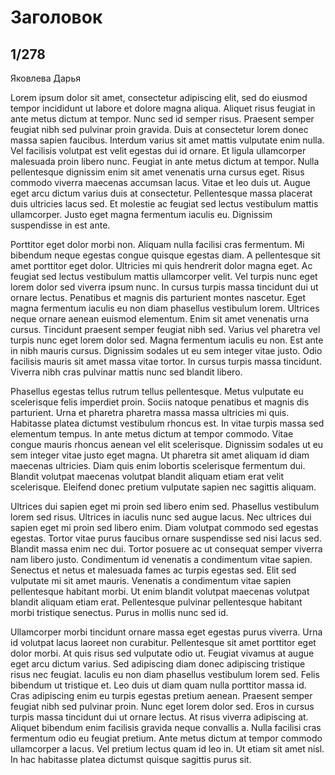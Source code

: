 # Заголовок
## 1/278
Яковлева Дарья

Lorem ipsum dolor sit amet, consectetur adipiscing elit, sed do eiusmod tempor incididunt ut labore et dolore magna aliqua. Aliquet risus feugiat in ante metus dictum at tempor. Nunc sed id semper risus. Praesent semper feugiat nibh sed pulvinar proin gravida. Duis at consectetur lorem donec massa sapien faucibus. Interdum varius sit amet mattis vulputate enim nulla. Vel facilisis volutpat est velit egestas dui id ornare. Et ligula ullamcorper malesuada proin libero nunc. Feugiat in ante metus dictum at tempor. Nulla pellentesque dignissim enim sit amet venenatis urna cursus eget. Risus commodo viverra maecenas accumsan lacus. Vitae et leo duis ut. Augue eget arcu dictum varius duis at consectetur. Pellentesque massa placerat duis ultricies lacus sed. Et molestie ac feugiat sed lectus vestibulum mattis ullamcorper. Justo eget magna fermentum iaculis eu. Dignissim suspendisse in est ante.

Porttitor eget dolor morbi non. Aliquam nulla facilisi cras fermentum. Mi bibendum neque egestas congue quisque egestas diam. A pellentesque sit amet porttitor eget dolor. Ultricies mi quis hendrerit dolor magna eget. Ac feugiat sed lectus vestibulum mattis ullamcorper velit. Vel turpis nunc eget lorem dolor sed viverra ipsum nunc. In cursus turpis massa tincidunt dui ut ornare lectus. Penatibus et magnis dis parturient montes nascetur. Eget magna fermentum iaculis eu non diam phasellus vestibulum lorem. Ultrices neque ornare aenean euismod elementum. Enim sit amet venenatis urna cursus. Tincidunt praesent semper feugiat nibh sed. Varius vel pharetra vel turpis nunc eget lorem dolor sed. Magna fermentum iaculis eu non. Est ante in nibh mauris cursus. Dignissim sodales ut eu sem integer vitae justo. Odio facilisis mauris sit amet massa vitae tortor. In cursus turpis massa tincidunt. Viverra nibh cras pulvinar mattis nunc sed blandit libero.

Phasellus egestas tellus rutrum tellus pellentesque. Metus vulputate eu scelerisque felis imperdiet proin. Sociis natoque penatibus et magnis dis parturient. Urna et pharetra pharetra massa massa ultricies mi quis. Habitasse platea dictumst vestibulum rhoncus est. In vitae turpis massa sed elementum tempus. In ante metus dictum at tempor commodo. Vitae congue mauris rhoncus aenean vel elit scelerisque. Dignissim sodales ut eu sem integer vitae justo eget magna. Ut pharetra sit amet aliquam id diam maecenas ultricies. Diam quis enim lobortis scelerisque fermentum dui. Blandit volutpat maecenas volutpat blandit aliquam etiam erat velit scelerisque. Eleifend donec pretium vulputate sapien nec sagittis aliquam.

Ultrices dui sapien eget mi proin sed libero enim sed. Phasellus vestibulum lorem sed risus. Ultrices in iaculis nunc sed augue lacus. Nec ultrices dui sapien eget mi proin sed libero enim. Diam volutpat commodo sed egestas egestas. Tortor vitae purus faucibus ornare suspendisse sed nisi lacus sed. Blandit massa enim nec dui. Tortor posuere ac ut consequat semper viverra nam libero justo. Condimentum id venenatis a condimentum vitae sapien. Senectus et netus et malesuada fames ac turpis egestas sed. Elit sed vulputate mi sit amet mauris. Venenatis a condimentum vitae sapien pellentesque habitant morbi. Ut enim blandit volutpat maecenas volutpat blandit aliquam etiam erat. Pellentesque pulvinar pellentesque habitant morbi tristique senectus. Purus in mollis nunc sed id.

Ullamcorper morbi tincidunt ornare massa eget egestas purus viverra. Urna id volutpat lacus laoreet non curabitur. Pellentesque sit amet porttitor eget dolor morbi. At quis risus sed vulputate odio ut. Feugiat vivamus at augue eget arcu dictum varius. Sed adipiscing diam donec adipiscing tristique risus nec feugiat. Iaculis eu non diam phasellus vestibulum lorem sed. Felis bibendum ut tristique et. Leo duis ut diam quam nulla porttitor massa id. Cras adipiscing enim eu turpis egestas pretium aenean. Praesent semper feugiat nibh sed pulvinar proin. Nunc eget lorem dolor sed. Eros in cursus turpis massa tincidunt dui ut ornare lectus. At risus viverra adipiscing at. Aliquet bibendum enim facilisis gravida neque convallis a. Nulla facilisi cras fermentum odio eu feugiat pretium. Ante metus dictum at tempor commodo ullamcorper a lacus. Vel pretium lectus quam id leo in. Ut etiam sit amet nisl. In hac habitasse platea dictumst quisque sagittis purus sit.